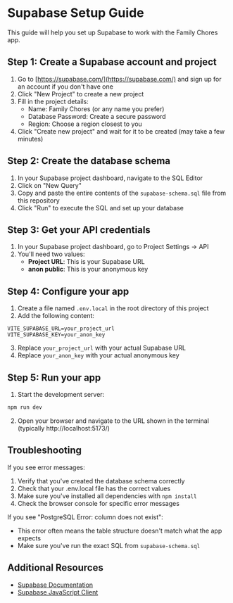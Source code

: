 # Supabase Setup Guide

This guide will help you set up Supabase to work with the Family Chores app.

## Step 1: Create a Supabase account and project

1. Go to [https://supabase.com/](https://supabase.com/) and sign up for an account if you don't have one
2. Click "New Project" to create a new project
3. Fill in the project details:
   - Name: Family Chores (or any name you prefer)
   - Database Password: Create a secure password
   - Region: Choose a region closest to you
4. Click "Create new project" and wait for it to be created (may take a few minutes)

## Step 2: Create the database schema

1. In your Supabase project dashboard, navigate to the SQL Editor
2. Click on "New Query"
3. Copy and paste the entire contents of the `supabase-schema.sql` file from this repository
4. Click "Run" to execute the SQL and set up your database

## Step 3: Get your API credentials

1. In your Supabase project dashboard, go to Project Settings → API
2. You'll need two values:
   - **Project URL**: This is your Supabase URL
   - **anon public**: This is your anonymous key

## Step 4: Configure your app

1. Create a file named `.env.local` in the root directory of this project
2. Add the following content:

```
VITE_SUPABASE_URL=your_project_url
VITE_SUPABASE_KEY=your_anon_key
```

3. Replace `your_project_url` with your actual Supabase URL
4. Replace `your_anon_key` with your actual anonymous key

## Step 5: Run your app

1. Start the development server:

```bash
npm run dev
```

2. Open your browser and navigate to the URL shown in the terminal (typically http://localhost:5173/)

## Troubleshooting

If you see error messages:

1. Verify that you've created the database schema correctly
2. Check that your .env.local file has the correct values
3. Make sure you've installed all dependencies with `npm install`
4. Check the browser console for specific error messages

If you see "PostgreSQL Error: column does not exist":

- This error often means the table structure doesn't match what the app expects
- Make sure you've run the exact SQL from `supabase-schema.sql`

## Additional Resources

- [Supabase Documentation](https://supabase.com/docs)
- [Supabase JavaScript Client](https://supabase.com/docs/reference/javascript/introduction)
